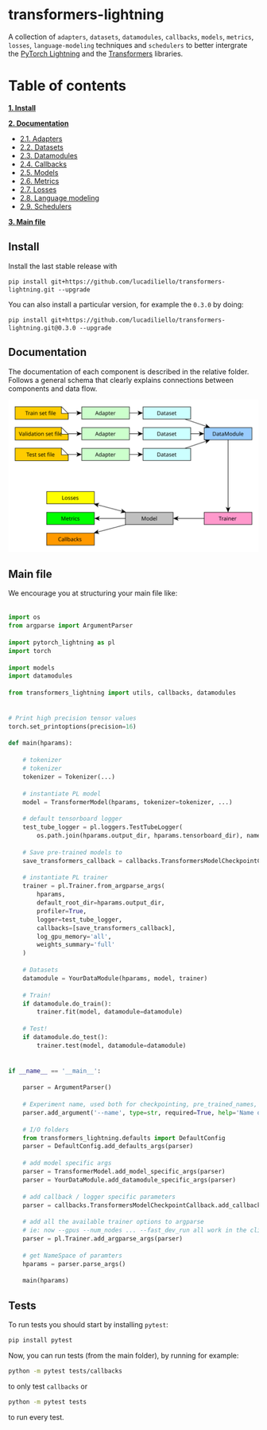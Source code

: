 # transformers-lightning

A collection of `adapters`, `datasets`, `datamodules`, `callbacks`, `models`, `metrics`, `losses`, `language-modeling` techniques and `schedulers` to better intergrate the [PyTorch Lightning](https://pytorch-lightning.readthedocs.io/en/stable/lightning-module.html) and the [Transformers](https://huggingface.co/transformers/) libraries.


# Table of contents
**[1. Install](#install)**

**[2. Documentation](#doc)**

  * [2.1. Adapters](transformers_lightning/adapters)
  * [2.2. Datasets](transformers_lightning/datasets)
  * [2.3. Datamodules](transformers_lightning/datamodules)
  * [2.4. Callbacks](transformers_lightning/callbacks)
  * [2.5. Models](transformers_lightning/models)
  * [2.6. Metrics](transformers_lightning/metrics)
  * [2.7. Losses](transformers_lightning/losses)
  * [2.8. Language modeling](transformers_lightning/language_modeling)
  * [2.9. Schedulers](transformers_lightning/schedulers)

**[3. Main file](#main)**


<a name="install"></a>
## Install
Install the last stable release with
```
pip install git+https://github.com/lucadiliello/transformers-lightning.git --upgrade
```

You can also install a particular version, for example the `0.3.0` by doing:
```
pip install git+https://github.com/lucadiliello/transformers-lightning.git@0.3.0 --upgrade
```


<a name="doc"></a>
## Documentation

The documentation of each component is described in the relative folder.
Follows a general schema that clearly explains connections between components and data flow.

<img src="./pictures/transformers_lightning.svg">


<a name="main"></a>
## Main file

We encourage you at structuring your main file like:

```python

import os
from argparse import ArgumentParser

import pytorch_lightning as pl
import torch

import models
import datamodules

from transformers_lightning import utils, callbacks, datamodules


# Print high precision tensor values
torch.set_printoptions(precision=16)

def main(hparams):

    # tokenizer
    # tokenizer
    tokenizer = Tokenizer(...)

    # instantiate PL model
    model = TransformerModel(hparams, tokenizer=tokenizer, ...)

    # default tensorboard logger
    test_tube_logger = pl.loggers.TestTubeLogger(
        os.path.join(hparams.output_dir, hparams.tensorboard_dir), name=hparams.name)

    # Save pre-trained models to
    save_transformers_callback = callbacks.TransformersModelCheckpointCallback(hparams)

    # instantiate PL trainer
    trainer = pl.Trainer.from_argparse_args(
        hparams,
        default_root_dir=hparams.output_dir,
        profiler=True,
        logger=test_tube_logger,
        callbacks=[save_transformers_callback],
        log_gpu_memory='all',
        weights_summary='full'
    )

    # Datasets
    datamodule = YourDataModule(hparams, model, trainer)

    # Train!
    if datamodule.do_train():
        trainer.fit(model, datamodule=datamodule)

    # Test!
    if datamodule.do_test():
        trainer.test(model, datamodule=datamodule)


if __name__ == '__main__':

    parser = ArgumentParser()

    # Experiment name, used both for checkpointing, pre_trained_names, logging and tensorboard
    parser.add_argument('--name', type=str, required=True, help='Name of the experiment, well be used to correctly retrieve checkpoints and logs')

    # I/O folders
    from transformers_lightning.defaults import DefaultConfig
    parser = DefaultConfig.add_defaults_args(parser)

    # add model specific args
    parser = TransformerModel.add_model_specific_args(parser)
    parser = YourDataModule.add_datamodule_specific_args(parser)

    # add callback / logger specific parameters
    parser = callbacks.TransformersModelCheckpointCallback.add_callback_specific_args(parser)

    # add all the available trainer options to argparse
    # ie: now --gpus --num_nodes ... --fast_dev_run all work in the cli
    parser = pl.Trainer.add_argparse_args(parser)

    # get NameSpace of paramters
    hparams = parser.parse_args()

    main(hparams)

```

<a name="tests"></a>
## Tests

To run tests you should start by installing `pytest`:
```bash
pip install pytest
```

Now, you can run tests (from the main folder), by running for example:
```bash
python -m pytest tests/callbacks
```
to only test `callbacks` or
```bash
python -m pytest tests
```
to run every test.